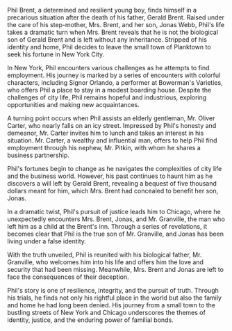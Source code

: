 Phil Brent, a determined and resilient young boy, finds himself in a precarious situation after the death of his father, Gerald Brent. Raised under the care of his step-mother, Mrs. Brent, and her son, Jonas Webb, Phil's life takes a dramatic turn when Mrs. Brent reveals that he is not the biological son of Gerald Brent and is left without any inheritance. Stripped of his identity and home, Phil decides to leave the small town of Planktown to seek his fortune in New York City.

In New York, Phil encounters various challenges as he attempts to find employment. His journey is marked by a series of encounters with colorful characters, including Signor Orlando, a performer at Bowerman's Varieties, who offers Phil a place to stay in a modest boarding house. Despite the challenges of city life, Phil remains hopeful and industrious, exploring opportunities and making new acquaintances.

A turning point occurs when Phil assists an elderly gentleman, Mr. Oliver Carter, who nearly falls on an icy street. Impressed by Phil's honesty and demeanor, Mr. Carter invites him to lunch and takes an interest in his situation. Mr. Carter, a wealthy and influential man, offers to help Phil find employment through his nephew, Mr. Pitkin, with whom he shares a business partnership.

Phil's fortunes begin to change as he navigates the complexities of city life and the business world. However, his past continues to haunt him as he discovers a will left by Gerald Brent, revealing a bequest of five thousand dollars meant for him, which Mrs. Brent had concealed to benefit her son, Jonas.

In a dramatic twist, Phil's pursuit of justice leads him to Chicago, where he unexpectedly encounters Mrs. Brent, Jonas, and Mr. Granville, the man who left him as a child at the Brent's inn. Through a series of revelations, it becomes clear that Phil is the true son of Mr. Granville, and Jonas has been living under a false identity.

With the truth unveiled, Phil is reunited with his biological father, Mr. Granville, who welcomes him into his life and offers him the love and security that had been missing. Meanwhile, Mrs. Brent and Jonas are left to face the consequences of their deception.

Phil's story is one of resilience, integrity, and the pursuit of truth. Through his trials, he finds not only his rightful place in the world but also the family and home he had long been denied. His journey from a small town to the bustling streets of New York and Chicago underscores the themes of identity, justice, and the enduring power of familial bonds.